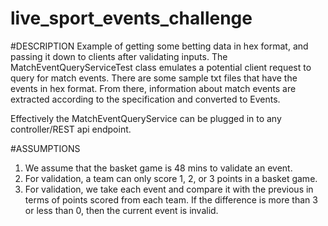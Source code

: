 # live_sport_events_challenge

#DESCRIPTION
Example of getting some betting data in hex format, and passing it down to clients
after validating inputs. The MatchEventQueryServiceTest class emulates a potential client
request to query for match events. There are some sample txt files that have the events in
hex format. From there, information about match events are extracted according to the specification
and converted to Events.

Effectively the MatchEventQueryService can be plugged in to any controller/REST api endpoint.

#ASSUMPTIONS
1. We assume that the basket game is 48 mins to validate an event.
2. For validation, a team can only score 1, 2, or 3 points in a basket game.
3. For validation, we take each event and compare it with the previous in terms of points scored 
    from each team. If the difference is more than 3 or less than 0, then the current event is invalid.
    

